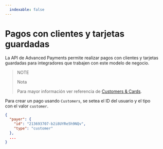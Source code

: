 ```yaml
---
  indexable: false
---
```


# Pagos con clientes y tarjetas guardadas

La API de Advanced Payments permite realizar pagos con clientes y tarjetas guardadas para integradores que trabajen con este modelo de negocio.

> NOTE
>
> Nota
>
> Para mayor información ver referencia de [Customers & Cards](https://www.mercadopago.com.ar/developers/es//guides/online-payments/checkout-api/advanced-integration/).

Para crear un pago usando `Customers`, se setea el ID del usuario y el tipo con el valor `customer`.

```json
{
  "payer": {
    "id": "213693707-b2i8UYRe5h9NQv",
    "type": "customer"
  },
  ...
}
```
